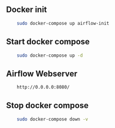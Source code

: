 ## Docker init

```sh
    sudo docker-compose up airflow-init
```

## Start docker compose

```sh
    sudo docker-compose up -d
```

## Airflow Webserver

```sh
    http://0.0.0.0:8080/
```

## Stop docker compose

```sh
    sudo docker-compose down -v
```